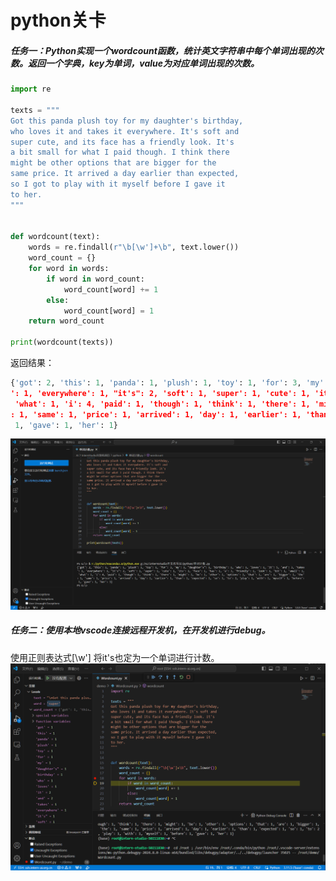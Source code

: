 # python关卡

##### 任务一：Python实现一个wordcount函数，统计英文字符串中每个单词出现的次数。返回一个字典，key为单词，value为对应单词出现的次数。

```python
import re

texts = """
Got this panda plush toy for my daughter's birthday,
who loves it and takes it everywhere. It's soft and
super cute, and its face has a friendly look. It's
a bit small for what I paid though. I think there
might be other options that are bigger for the
same price. It arrived a day earlier than expected,
so I got to play with it myself before I gave it
to her.
"""


def wordcount(text):
    words = re.findall(r"\b[\w']+\b", text.lower())
    word_count = {}
    for word in words:
        if word in word_count:
            word_count[word] += 1
        else:
            word_count[word] = 1
    return word_count

print(wordcount(texts))
```
返回结果：
```python
{'got': 2, 'this': 1, 'panda': 1, 'plush': 1, 'toy': 1, 'for': 3, 'my': 1, "daughter's": 1, 'birthday': 1, 'who': 1, 'loves': 1, 'it': 5, 'and': 3, 'takes
': 1, 'everywhere': 1, "it's": 2, 'soft': 1, 'super': 1, 'cute': 1, 'its': 1, 'face': 1, 'has': 1, 'a': 3, 'friendly': 1, 'look': 1, 'bit': 1, 'small': 1,
 'what': 1, 'i': 4, 'paid': 1, 'though': 1, 'think': 1, 'there': 1, 'might': 1, 'be': 1, 'other': 1, 'options': 1, 'that': 1, 'are': 1, 'bigger': 1, 'the'
: 1, 'same': 1, 'price': 1, 'arrived': 1, 'day': 1, 'earlier': 1, 'than': 1, 'expected': 1, 'so': 1, 'to': 2, 'play': 1, 'with': 1, 'myself': 1, 'before':
 1, 'gave': 1, 'her': 1}
```

![运行结果](https://github.com/JMMonkey/discharge_LLM/blob/56833ea95b9204fc1fbe0b80d96ebf16e1049099/task/python/%E8%BF%90%E8%A1%8C%E7%BB%93%E6%9E%9C.png)

##### 任务二：使用本地vscode连接远程开发机，在开发机进行debug。
使用正则表达式\[\w'\] 将it's也定为一个单词进行计数。
![debug](https://github.com/JMMonkey/discharge_LLM/blob/806f0fe06eb872e8a71dcef3bdc4a241196bff8a/task/python/debug.png)

